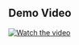 ## Demo Video
[![Watch the video](https://img.youtube.com/vi/VIDEO_ID/maxresdefault.jpg)](https://youtu.be/VIDEO_ID)
